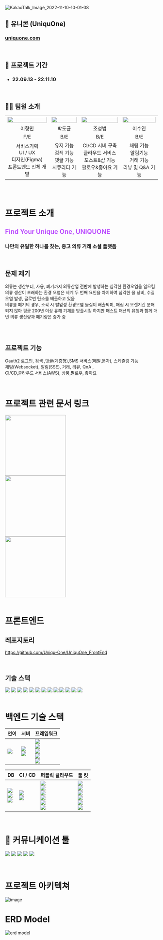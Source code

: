 ![KakaoTalk_Image_2022-11-10-10-01-08](https://user-images.githubusercontent.com/49605999/200974679-00796214-2af2-407d-8af6-99ab8228144e.png)

## 🦄 유니콘 (UniquOne)
### [uniquone.com](uniqueone.com)

<br>

## 📅 프로젝트 기간
- ### <b>22.09.13 - 22.11.10</b>

<br>

## 🧑‍💻 팀원 소개

|||||
|:---:|:---:|:---:|:---:|
|<img src="https://user-images.githubusercontent.com/40711099/201016963-2d9f9291-9a9e-4b26-915c-207d8ae87e2a.png" width="100%" >|<img src="https://user-images.githubusercontent.com/40711099/201017439-f3294d73-e712-48e4-aee7-55d4c814b371.png" width="100%" >|<img src="https://user-images.githubusercontent.com/40711099/201017524-fa2eac69-52a4-4421-b10a-56d0768dfdcd.png" width="100%" >|<img src="https://user-images.githubusercontent.com/40711099/201017534-bfe8449c-ee9f-4406-a5b2-74576dfe69f2.png" width="100%" >|
|이형민|박도균|조성범|이수연|
|F/E|B/E|B/E|B/E|
|서비스기획<br/>UI / UX<br/>디자인(Figma)<br/>프론트엔드 전체 개발|유저 기능<br/>검색 기능<br/>댓글 기능<br/>시큐리티 기능|CI/CD 서버 구축<br/>클라우드 서비스<br/>포스트&샵 기능<br/>팔로우&좋아요 기능|채팅 기능<br/>알림기능<br/>거래 기능<br/>리뷰 및 Q&A 기능|





<br>
<br>

# 프로젝트 소개
## <span style="color:#BE55FF"><b>Find Your Unique One, UNIQUONE</b></span>
### 나만의 유일한 하나를 찾는, 중고 의류 거래 소셜 플랫폼

<br>

## <b>문제 제기</b>
의류는 생산부터, 사용, 폐기까지 의류산업 전반에 발생하는 심각한 환경오염을 일으킴
<br/>
의류 생산이 초래하는 환경 오염은 세계 두 번째 요인을 차지하여
심각한 물 낭비, 수질오염 발생, 글로번 탄소를 배출하고 있음
<br/>
의류를 폐기의 경우, 소각 시 발암성 환경오염 물질이 배출되며, 매립 시 오랜기간 분해되지 않아 평균 200년 이상 유해 기체를 방출시킴
하지만 패스트 패션의 유행과 함께 매년 의류 생산량과 폐기량은 증가 중

<br>
<br>

## <b>프로젝트 기능</b>
Oauth2 로그인, 검색 ,댓글(계층형),SMS 서비스(메일,문자), 스케줄링  기능<br>
채팅(Websocket), 알림(SSE), 거래, 리뷰, QnA , <br>
CI/CD,클라우드 서비스(AWS), 상품,팔로우, 좋아요 <br>

<br>

# 프로젝트 관련 문서 링크

<a href = "https://www.figma.com/file/pJQhTFdmH8IbkJqyT6qYeS/UNIQUONE?node-id=1%3A1150">
<img width=200 src="https://img.shields.io/badge/화면설계서 및 UI UX 디자인-F24E1E?style=plastic&logo=Figma&logoColor=white"/>
</a>
<br>

<a href = "https://uniquone.notion.site/b81c22bc329a408d88844a16e88a65bc">
<img width=200 src="https://img.shields.io/badge/팀 회고 및 스프린트 회의 관리-232F3E?style=plastic&logo=Notion&logoColor=white"/>
</a>
<br>

<a href ="https://docs.google.com/spreadsheets/d/192Y9wq_OwiqjKVOcOlI8nNdEh6mbQreG9CJ-gdXUJho/edit?usp=sharing">
<img width=200 src="https://img.shields.io/badge/요구사항 정의서, WBS, API정의서-34A853?style=plastic&logo=Google Sheets&logoColor=white&link=https://docs.google.com/spreadsheets/d/192Y9wq_OwiqjKVOcOlI8nNdEh6mbQreG9CJ-gdXUJho/edit?usp=sharing"/> 
</a>

<br/>
<br/>

# 프론트엔드

## 레포지토리
https://github.com/Uniqu-One/UniquOne_FrontEnd

<br/>

## 기술 스택
<img src="https://img.shields.io/badge/HTML5-E34F26?style=flat-square&logo=html5&logoColor=white"/>
<img src="https://img.shields.io/badge/JavaScript-F7DF1E?style=flat-square&logo=javascript&logoColor=black"/>
<img src="https://img.shields.io/badge/Typescript-3178C6?style=flat-square&logo=Typescript&logoColor=white"/>

<img src="https://img.shields.io/badge/styled components-DB7093?style=flat-square&logo=styled-components&logoColor=white"/>
<img src="https://img.shields.io/badge/React-61DAFB?style=flat-square&logo=React&logoColor=black"/>
<img src="https://img.shields.io/badge/Next.js-000000?style=flat-square&logo=Next.js&logoColor=white"/>
<img src="https://img.shields.io/badge/Node.js-339933?style=flat-square&logo=Node.js&logoColor=white"/>
<img src="https://img.shields.io/badge/Atom-66595C?style=flat-square&logo=Atom&logoColor=white"/>

<img src="https://img.shields.io/badge/Docker-2496ED?style=flat-square&logo=Docker&logoColor=white"/>
<img src="https://img.shields.io/badge/Git-F05032?style=flat-square&logo=git&logoColor=white"/>
<img src="https://img.shields.io/badge/GitHub-181717?style=flat-square&logo=GitHub&logoColor=white"/>
<img src="https://img.shields.io/badge/Postman-FF6C37?style=flat-square&logo=Postman&logoColor=white"/>
<img src="https://img.shields.io/badge/Visual Studio Code-007ACC?style=flat-square&logo=Visual Studio Code&logoColor=white"/>


<br/>
<br/>

# 백엔드 기술 스택

|언어|서버|프레임워크|
|:---|:---|:---|
|<img src="https://img.shields.io/badge/11-007396?style=flate&label=JAVA&logo=java&logoColor=white">|<img src="https://img.shields.io/badge/Apache Tomcat 2.6.8-F8DC75?style=flat&logo=Apache Tomcat&logoColor=black"> <br> <img src="https://img.shields.io/badge/NGINX 1.22.1 -009639?style=flat&logo=NGINX&logoColor=white"> |<img src="https://img.shields.io/badge/Spring 5.3.2-6DB33F?style=flat&logo=Spring&logoColor=white"> <br> <img src="https://img.shields.io/badge/Spring Boot 2.6.8-6DB33F?style=flat&logo=Spring&logoColor=white"> <br> <img src="https://img.shields.io/badge/Spring Security 2.6.8-6DB33F?style=flat&logo=Spring Security&logoColor=white"> <br> <img src="https://img.shields.io/badge/Spring Cloud 3.1.4-6DB33F?style=flat&logo=Spring Cloud&logoColor=white"> <br> <img src="https://img.shields.io/badge/Hibernate 5.6.9 (JPA 2.6.8)-59666C?style=flat&logo=Hibernate&logoColor=white">

|DB|CI / CD|퍼블릭 클라우드|툴  킷|
|:---|:---|:---|:---|
|<img src="https://img.shields.io/badge/Mysql 8.0.28-4479A1?style=flat&logo=mysql&logoColor=white"/> <br> <img src="https://img.shields.io/badge/Redis 7.0.5-DC382D?style=flat&logo=Redis&logoColor=white"/> <br> <img src="https://img.shields.io/badge/MongoDB 6.0.2-47A248?style=flat&logo=MongoDB&logoColor=white">|<img src="https://img.shields.io/badge/Docker-2496ED?style=flat&logo=Docker&logoColor=white"/><br><img src="https://img.shields.io/badge/Jenkins-D24939?style=flat&logo=&logoColor=white"/>|<img src="https://img.shields.io/badge/Amazon AWS-232F3E?style=flat&logo=Amazon AWS&logoColor=white"/> <br> <img src="https://img.shields.io/badge/Amazon AWS Ec2-232F3E?style=flat&logo=Amazon AWS&logoColor=white"/> <br> <img src="https://img.shields.io/badge/Amazon AWS RDS-232F3E?style=flat&logo=Amazon AWS&logoColor=white"/> <br> <img src="https://img.shields.io/badge/Amazon AWS S3-232F3E?style=flat&logo=Amazon AWS&logoColor=white"/> <br> <img src="https://img.shields.io/badge/Amazon AWS ElasticCache-232F3E?style=flat&logo=Amazon AWS&logoColor=white"/> <br> <img src="https://img.shields.io/badge/Amazon AWS IAM-232F3E?style=flat&logo=Amazon AWS&logoColor=white"/>| <img src="https://img.shields.io/badge/IntelliJ IDEA-F05138?style=flat&logo=IntelliJ IDEA&logoColor=white"/> <br> <img src="https://img.shields.io/badge/Github-181717?style=flat&logo=github&logoColor=white"> <br> <img src="https://img.shields.io/badge/PostMan-green?style=flat&logo=Postman&logoColor=white"/> <br> <img src="https://img.shields.io/badge/MySQL Workbench-blue"/> <br> <img src="https://img.shields.io/badge/Terminus-4D4D4D?style=flat&logo=Terminus&logoColor=white"> <br> <img src="https://img.shields.io/badge/Medis-FD5F07?style=flat&logo=Medis&logoColor=white"> |
<br>

# 💭 커뮤니케이션 툴
<img src="https://img.shields.io/badge/Notion-232F3E?style=flat&logo=Notion&logoColor=white"/> 
<img src="https://img.shields.io/badge/Google Sheets-34A853?style=flat&logo=Google Sheets&logoColor=white"/>
<img src="https://img.shields.io/badge/GitHub-181717?style=flat&logo=GitHub&logoColor=white"/>
<img src="https://img.shields.io/badge/Zoom-2D8CFF?style=flat&logo=Zoom&logoColor=white"/>
<img src="https://img.shields.io/badge/Gather-8A3391?style=flat&logo=Gather&logoColor=white"/>

<br>
<br>
<br>

# 프로젝트 아키텍쳐 
![image](https://user-images.githubusercontent.com/49605999/200987556-f10c419c-dd2f-4ed7-9069-ef7a07140e24.png)
# ERD Model
![erd model](https://user-images.githubusercontent.com/49605999/200946980-c56e9432-2c68-4698-909e-792027409196.png)

<br>
<br>

